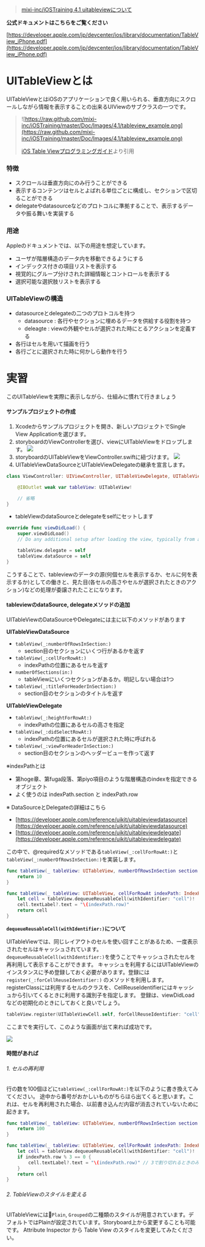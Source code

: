 > [mixi-inc/iOSTraining 4.1 uitableviewについて](https://github.com/mixi-inc/iOSTraining/wiki/4.1-UITableView%E3%81%AB%E3%81%A4%E3%81%84%E3%81%A6)

**公式ドキュメントはこちらをご覧ください**

[https://developer.apple.com/jp/devcenter/ios/library/documentation/TableView_iPhone.pdf](https://developer.apple.com/jp/devcenter/ios/library/documentation/TableView_iPhone.pdf)


# UITableViewとは

UITableViewとはiOSのアプリケーションで良く用いられる、垂直方向にスクロールしながら情報を表示することの出来るUIViewのサブクラスの一つです。

> ![https://raw.github.com/mixi-inc/iOSTraining/master/Doc/Images/4.1/tableview_example.png](https://raw.github.com/mixi-inc/iOSTraining/master/Doc/Images/4.1/tableview_example.png)
>
> [iOS Table Viewプログラミングガイド](https://developer.apple.com/jp/devcenter/ios/library/documentation/TableView_iPhone.pdf)より引用

### 特徴

- スクロールは垂直方向にのみ行うことができる
- 表示するコンテンツはセルとよばれる単位ごとに構成し、セクションで区切ることができる
- delegateやdatasourceなどのプロトコルに準拠することで、表示するデータや振る舞いを実装する

### 用途

Appleのドキュメントでは、以下の用途を想定しています。

- ユーザが階層構造のデータ内を移動できるようにする
- インデックス付きの項目リストを表示する
- 視覚的にグループ分けされた詳細情報とコントロールを表示する
- 選択可能な選択肢リストを表示する

### UITableViewの構造

- datasourceとdelegateの二つのプロトコルを持つ
  - datasource : 各行やセクションに埋めるデータを供給する役割を持つ
  - deleagte : viewの外観やセルが選択された時にとるアクションを定義する
- 各行はセルを用いて描画を行う
- 各行ごとに選択された時に何かしら動作を行う


# 実習

このUITableViewを実際に表示しながら、仕組みに慣れて行きましょう

#### サンプルプロジェクトの作成

1. Xcodeからサンプルプロジェクトを開き、新しいプロジェクトでSingle View Applicationを選びます。
1. storyboardのViewControllerを選び、viewにUITableViewをドロップします。
  ![](./images/3_1/image2.png)
1.  storyboardのUITableViewをViewController.swiftに紐づけます。
  ![](./images/3_1/image3.png)
1. UITableViewDataSourceとUITableViewDelegateの継承を宣言します。

```swift
class ViewController: UIViewController, UITableViewDelegate, UITableViewDataSource {

    @IBOutlet weak var tableView: UITableView!

    // 省略
}
```
- tableViewのdataSourceとdelegateをselfにセットします

```swift
override func viewDidLoad() {
    super.viewDidLoad()
    // Do any additional setup after loading the view, typically from a nib.

    tableView.delegate = self
    tableView.dataSource = self
}
```
こうすることで、tableviewのデータの源(何個セルを表示するか、セルに何を表示するか)としての働きと、見た目(各セルの高さやセルが選択されたときのアクション)などの処理が委譲されたことになります。

#### tableviewのdataSource, delegateメソッドの追加

UITableViewのDataSourceやDelegateには主に以下のメソッドがあります

**UITableViewDataSource**

- `tableView(_:numberOfRowsInSection:)`
  - section目のセクションにいくつ行があるかを返す
- `tableView(_:cellForRowAt:)`
  - indexPathの位置にあるセルを返す
- `numberOfSections(in:)`
  - tableViewにいくつセクションがあるか。明記しない場合は1つ
- `tableView(_:titleForHeaderInSection:)`
  - section目のセクションのタイトルを返す


**UITableViewDelegate**

- `tableView(_:heightForRowAt:)`
  - indexPathの位置にあるセルの高さを指定
- `tableView(_:didSelectRowAt:)`
  - indexPathの位置にあるセルが選択された時に呼ばれる
- `tableView(_:viewForHeaderInSection:)`
  - section目のセクションのヘッダービューを作って返す

※indexPathとは

- 第hoge章、第fuga段落、第piyo項目のような階層構造のindexを指定できるオブジェクト
- よく使うのは indexPath.section と indexPath.row

※ DataSourceとDelegateの詳細はこちら

- [https://developer.apple.com/reference/uikit/uitableviewdatasource](https://developer.apple.com/reference/uikit/uitableviewdatasource)
- [https://developer.apple.com/reference/uikit/uitableviewdelegate](https://developer.apple.com/reference/uikit/uitableviewdelegate)

この中で、@requiredなメソッドである`tableView(_:cellForRowAt:)`と`tableView(_:numberOfRowsInSection:)`を実装します。

```swift
func tableView(_ tableView: UITableView, numberOfRowsInSection section: Int) -> Int {
    return 10
}

func tableView(_ tableView: UITableView, cellForRowAt indexPath: IndexPath) -> UITableViewCell {
    let cell = tableView.dequeueReusableCell(withIdentifier: "cell")!
    cell.textLabel?.text = "\(indexPath.row)"
    return cell
}
```

**`dequeueReusableCell(withIdentifier:)`について**  

UITableViewでは、同じレイアウトのセルを使い回すことがあるため、一度表示されたセルはキャッシュされています。`dequeueReusableCell(withIdentifier:)`を使うことでキャッシュされたセルを再利用して表示することができます。
キャッシュを利用するにはUITableViewのインスタンスに予め登録しておく必要があります。登録には
`register(_:forCellReuseIdentifier:)` のメソッドを利用します。registerClassには利用するセルのクラスを、CellReuseIdentifierにはキャッシュから引いてくるときに利用する識別子を指定します。
登録は、viewDidLoadなどの初期化のときにしておくと良いでしょう。

```swift
tableView.register(UITableViewCell.self, forCellReuseIdentifier: "cell")
```

ここまでを実行して、このような画面が出て来れば成功です。

![](./images/3_1/image4.png)

#### 時間があれば

###### 1. セルの再利用

行の数を100個ほどに`tableView(_:cellForRowAt:)`を以下のように書き換えてみてください。
途中から番号がおかしいものがちらほら出てくると思います。これは、セルを再利用された場合、以前書き込んだ内容が消去されていないために起きます。

```swift
func tableView(_ tableView: UITableView, numberOfRowsInSection section: Int) -> Int {
    return 100
}

func tableView(_ tableView: UITableView, cellForRowAt indexPath: IndexPath) -> UITableViewCell {
    let cell = tableView.dequeueReusableCell(withIdentifier: "cell")!
    if indexPath.row % 3 == 0 {
        cell.textLabel?.text = "\(indexPath.row)" // 3で割り切れるときのみ、textを代入
    }
    return cell
}
```

###### 2. TableViewのスタイルを変える

UITableViewには`Plain`, `Grouped`の二種類のスタイルが用意されています。デフォルトではPlainが設定されています。Storyboard上から変更することも可能です。
Attribute Inspector から Table View のスタイルを変更してみたください。
